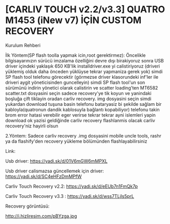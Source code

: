 # [CARLIV TOUCH v2.2/v3.3] QUATRO M1453 (iNew v7) İÇİN CUSTOM RECOVERY

Kurulum Rehberi

İlk Yöntem(SP flash toolla yapmak icin,root gerektirmez): Öncelikle bilgisayarınızın sürücü imzalama özelliğini devre dışı birakiyoruz sonra USB driver içindeki yaklaşık 650 KB'lik installdriver.exe yi calistiriyoruz (driveri yüklemiş olduk daha önceden yüklüyse tekrar yapmaniza gerek yok) simdi SP flash tool telefonu görecektir (görmezse driver klasorundeki inf'ler ile driveri aygit yöneticisinden guncelleyin) simdi SP flash tool'un son sürümünü indirin yönetici olarak calistirin ve scatter loading'ten MT6582 scatter.txt dosyasini seçin sadece recovery'ye tik koyun ve yanindaki boşluğa çift tiklayin oradan carliv recovery. img dosyasini seçin simdi yukardan download tuşuna basin telefonu bataryasiz bi şekilde sağlam bir kabloyla(quatronun dandik kablosuyla bağlantı kopabiliyor) telefonu takin brom error hatasi verebilir eger verirse tekrar tekrar ayni islemleri yapin download ok yazisi geldiğinde carliv recovery flashlanmis olacak carliv recovery'niz hayirli olsun

2.Yöntem: Sadece carliv recovery .img dosyasini mobile uncle tools, rashr ya da flashify'den recovery yükleme bölümünden flashlayabilirsiniz

Link:

Usb driver: https://yadi.sk/d/01V6mGW6mMPXL

Usb driver calismazsa güncellemek için driver: https://yadi.sk/d/SC4eHFzDmMPfW        

Carliv Touch Recovery v2.2: https://yadi.sk/d/eEUb7n1FmQk7p

Carliv Touch Recovery v3.3 : https://yadi.sk/d/wss7TLjls5prL

Recovery görüntüsü:

http://i.hizliresim.com/pBYzga.jpg

